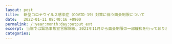 ```yaml
---
layout: post
title:  新型コロナウイルス感染症（COVID-19）対策に伴う面会制限について
date:   2022-01-11 08:40:16 +0900
permalink: /:year:month:day:output_ext
excerpt: 当院では緊急事態宣言解除後、2021年11月から面会制限の一部緩和を行っておりましたが、近畿圏での新規陽性患者数が急増していることを受け、再度すべての入院患者さんへの面会をご遠慮いただくこととなりました。度々の制限に対し、大変心苦しいですが、患者さんの安全と感染対策を考慮すべく、明日 1月7日（金）から面会制限とさせていただきますことを何卒ご了承ください。
categories: 
---
```

